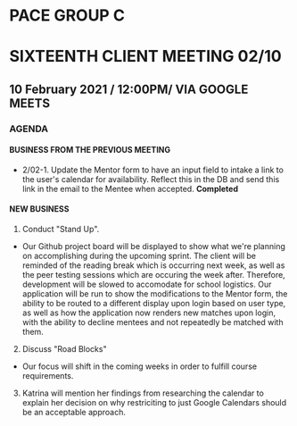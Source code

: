 # PACE GROUP C

# SIXTEENTH CLIENT MEETING 02/10

## 10 February 2021 / 12:00PM/ VIA GOOGLE MEETS

### AGENDA

#### BUSINESS FROM THE PREVIOUS MEETING

- 2/02-1. Update the Mentor form to have an input field to intake a link to the user's calendar for availability. Reflect this in the DB and send this link in the email to the Mentee when accepted. **Completed**

#### NEW BUSINESS

1. Conduct "Stand Up".

- Our Github project board will be displayed to show what we're planning on accomplishing during the upcoming sprint. The client will be reminded of the reading break which is occurring next week, as well as the peer testing sessions which are occuring the week after. Therefore, development will be slowed to accomodate for school logistics. Our application will be run to show the modifications to the Mentor form, the ability to be routed to a different display upon login based on user type, as well as how the application now renders new matches upon login, with the ability to decline mentees and not repeatedly be matched with them.

2. Discuss "Road Blocks"

- Our focus will shift in the coming weeks in order to fulfill course requirements.

3. Katrina will mention her findings from researching the calendar to explain her decision on why restriciting to just Google Calendars should be an acceptable approach.
